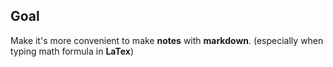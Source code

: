 
## Goal

Make it's more convenient to make **notes** with **markdown**. (especially when typing math formula in **LaTex**)
